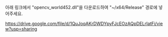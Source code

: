 아래 링크에서 "opencv_world452.dll"을 다운로드하여 "~/x64/Release" 경로에 넣어주세요.

https://drive.google.com/file/d/1QuJoqAKrDWDYpyFJcEOzAQpDELrIatFi/view?usp=sharing
